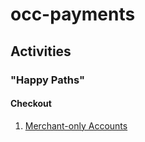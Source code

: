 # occ-payments

## Activities

### "Happy Paths"

#### Checkout
1. [Merchant-only Accounts](./merchant-only-account.md)
